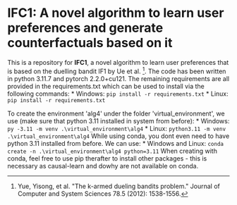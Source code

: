 # IFC1: A novel algorithm to learn user preferences and generate counterfactuals based on it

This is a repository for **IFC1**, a novel algorithm to learn user preferences that is based on the duelling bandit IF1 by Ue et al. [^1]. The code has been written in python 3.11.7 and pytorch 2.2.0+cu121. The remaining requirements are all provided in the requirements.txt which can be used to install via the following commands:
    * Windows: `pip install -r requirements.txt`
    * Linux: `pip install -r requirements.txt`

To create the environment 'alg4' under the folder 'virtual_environment', we use (make sure that python 3.11 installed in system from before):
    * Windows: `py -3.11 -m venv .\virtual_environment\alg4`
    * Linux: `python3.11 -m venv .\virtual_environment\alg4`
While using conda, you dont even need to have python 3.11 installed from before. We can use:
    * Windows and Linux: `conda create -n .\virtual_environment\alg4 python=3.11`
When creating with conda, feel free to use pip therafter to install other packages - this is necessary as causal-learn and dowhy are not available on conda.

[^1]: Yue, Yisong, et al. "The k-armed dueling bandits problem." Journal of Computer and System Sciences 78.5 (2012): 1538-1556.

